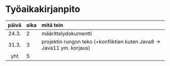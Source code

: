 # Työaikakirjanpito

| päivä | aika | mitä tein  |
| :----:|:-----| :-----|
| 24.3. | 2    | määrittelydokumentti |
| 31.3. | 3    | projektin rungon teko (+konfliktien kuten Java8 -> Java11 ym. korjaus) |
| yht   | 5    | | 
